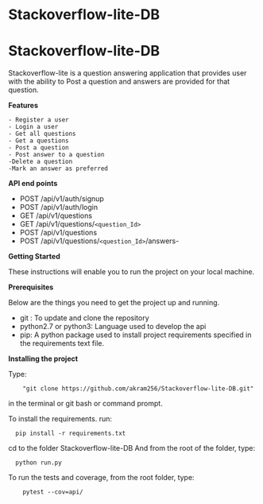 # Stackoverflow-lite-DB

# Stackoverflow-lite-DB
Stackoverflow-lite is a question answering application that provides user with the ability to Post a question  and answers are provided for that question.

**Features**

    - Register a user
    - Login a user 
    - Get all questions 
    - Get a questions
    - Post a question
    - Post answer to a question
    -Delete a question
    -Mark an answer as preferred
    
**API end points**

- POST /api/v1/auth/signup 
- POST /api/v1/auth/login 
- GET /api/v1/questions 
- GET /api/v1/questions/`<question_Id>`
- POST /api/v1/questions
- POST /api/v1/questions/`<question_Id>`/answers-

**Getting Started**

These instructions will enable you to run the project on your local machine.

**Prerequisites**

Below are the things you need to get the project up and running.

- git : To update and clone the repository
- python2.7 or python3: Language used to develop the api
- pip: A python package used to install project requirements specified in the requirements text file.

**Installing the project**

Type: 
        
        "git clone https://github.com/akram256/Stackoverflow-lite-DB.git"
   in the terminal or git bash or command prompt.

To install the requirements. run:

      pip install -r requirements.txt

cd to the folder Stackoverflow-lite-DB
And from the root of the folder, type:
      
      python run.py
      
To run the tests and coverage, from the root folder, type: 
        
        pytest --cov=api/
